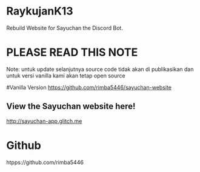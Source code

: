 # RaykujanK13
Rebuild Website for Sayuchan the Discord Bot.

# PLEASE READ THIS NOTE
Note: untuk update selanjutnya source code tidak akan di publikasikan dan untuk versi vanilla kami akan tetap open source

#Vanilla Version
https://github.com/rimba5446/sayuchan-website

## View the Sayuchan website here!
http://sayuchan-app.glitch.me

# Github
htpps://github.com/rimba5446
